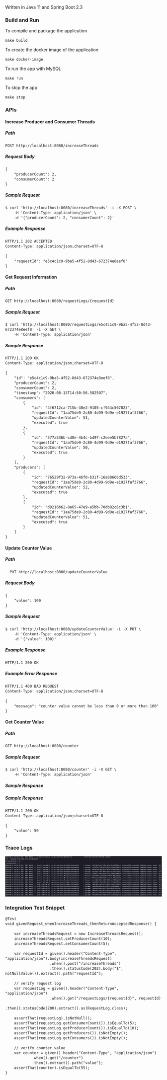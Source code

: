 Written in Java 11 and Spring Boot 2.3

### Build and Run

To compile and package the application
```
make build
```

To create the docker image of the application
```
make docker-image
```

To run the app with MySQL
```
make run
```

To stop the app
```
make stop
```

### APIs

#### Increase Producer and Consumer Threads
##### Path
    POST http://localhost:8080/increaseThreads
##### Request Body
    {
        "producerCount": 2,
        "consumerCount": 2
    }
##### Sample Request
    $ curl 'http://localhost:8080/increaseThreads' -i -X POST \
        -H 'Content-Type: application/json' \
        -d '{"producerCount": 2, "consumerCount": 2}' 
##### Example Response
    HTTP/1.1 202 ACCEPTED
    Content-Type: application/json;charset=UTF-8
    
    {
        "requestId": "e5c4c1c9-9ba5-4f52-8d43-672374e8eef8"
    }

#### Get Request Information
##### Path
    GET http://localhost:8080/requestLogs/{requestId}
##### Sample Request
    $ curl 'http://localhost:8080/requestLogs/e5c4c1c9-9ba5-4f52-8d43-672374e8eef8' -i -X GET \
        -H 'Content-Type: application/json'
        
##### Sample Response
    HTTP/1.1 200 OK
    Content-Type: application/json;charset=UTF-8
    
    {
        "id": "e5c4c1c9-9ba5-4f52-8d43-672374e8eef8",
        "producerCount": 2,
        "consumerCount": 2,
        "timestamp": "2020-08-13T14:50:56.582507",
        "consumers": [
            {
                "id": "4f6712ca-715b-40e2-9105-cf944c507023",
                "requestId": "1aa75de9-2c80-4d99-9d9e-e1927faf3766",
                "updatedCounterValue": 51,
                "executed": true
            },
            {
                "id": "577a536b-cd8e-4b4c-bd97-c2eee5b7827a",
                "requestId": "1aa75de9-2c80-4d99-9d9e-e1927faf3766",
                "updatedCounterValue": 50,
                "executed": true
            }
        ],
        "producers": [
            {
                "id": "76529f32-973a-46f0-b31f-16a88666d533",
                "requestId": "1aa75de9-2c80-4d99-9d9e-e1927faf3766",
                "updatedCounterValue": 52,
                "executed": true
            },
            {
                "id": "d9216b62-8a65-47e9-a5bb-70db82c6c3b1",
                "requestId": "1aa75de9-2c80-4d99-9d9e-e1927faf3766",
                "updatedCounterValue": 51,
                "executed": true
            }
        ]
    }
    
#### Update Counter Value
##### Path
      PUT http://localhost:8080/updateCounterValue
##### Request Body
    {
        "value": 100
    }
##### Sample Request
    $ curl 'http://localhost:8080/updateCounterValue' -i -X PUT \
        -H 'Content-Type: application/json' \
        -d '{"value": 100}' 
##### Example Response
    HTTP/1.1 200 OK
##### Example Error Response
    HTTP/1.1 400 BAD REQUEST
    Content-Type: application/json;charset=UTF-8
    
    {
        "message": "counter value cannot be less than 0 or more than 100"
    }
    
    
#### Get Counter Value
##### Path
    GET http://localhost:8080/counter
##### Sample Request
    $ curl 'http://localhost:8080/counter' -i -X GET \
        -H 'Content-Type: application/json'
##### Sample Response
##### Sample Response
    HTTP/1.1 200 OK
    Content-Type: application/json;charset=UTF-8
    
    {
        "value": 50
    }

### Trace Logs
![Sample Trace Logs](logs.png)

### Integration Test Snippet

    @Test
    void givenRequest_whenIncreaseThreads_thenReturnAcceptedResponse() {

        var increaseThreadsRequest = new IncreaseThreadsRequest();
        increaseThreadsRequest.setProducerCount(10);
        increaseThreadsRequest.setConsumerCount(5);

        var requestId = given().header("Content-Type", "application/json").body(increaseThreadsRequest)
                        .when().post("/increaseThreads")
                        .then().statusCode(202).body("$", notNullValue()).extract().path("requestId");

        // verify request log
        var requestLog = given().header("Content-Type", "application/json")
                        .when().get("/requestLogs/{requestId}", requestId)
                        .then().statusCode(200).extract().as(RequestLog.class);

        assertThat(requestLog).isNotNull();
        assertThat(requestLog.getConsumerCount()).isEqualTo(5);
        assertThat(requestLog.getProducerCount()).isEqualTo(10);
        assertThat(requestLog.getProducers()).isNotEmpty();
        assertThat(requestLog.getConsumers()).isNotEmpty();

        // verify counter value
        var counter = given().header("Content-Type", "application/json")
                .when().get("/counter")
                .then().extract().path("value");
        assertThat(counter).isEqualTo(55);
    }